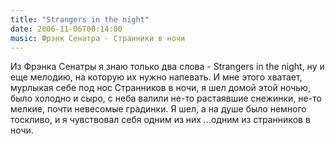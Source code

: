 ```yaml
---
title: "Strangers in the night"
date: 2006-11-06T00:14:00
music: Фрэнк Сенатра - Странники в ночи
---
```


Из Фрэнка Сенатры я знаю только два слова - Strangers in the night, ну и еще мелодию, на которую их нужно напевать. И мне этого хватает, мурлыкая себе под нос Странников в ночи, я шел домой этой ночью, было холодно и сыро, с неба валили не-то растаявшие снежинки, не-то мелкие, почти невесомые градинки. Я шел, а на душе было немного тоскливо, и я чувствовал себя одним из них ...одним из странников в ночи.
